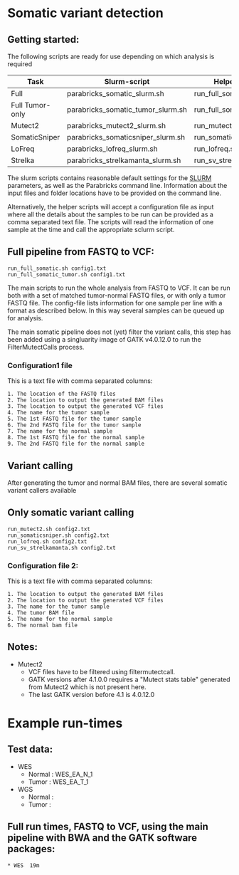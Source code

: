 # Somatic variant detection

## Getting started:

The following scripts are ready for use depending on which analysis is required

| Task | Slurm-script | Helper-script |
| --- | --- | --- |
| Full | parabricks_somatic_slurm.sh | run_full_somatic.sh |
| Full Tumor-only | parabricks_somatic_tumor_slurm.sh | run_full_somatic_tumor.sh |
| Mutect2 | parabricks_mutect2_slurm.sh | run_mutect2.sh |
| SomaticSniper | parabricks_somaticsniper_slurm.sh | run_somaticsniper.sh |
| LoFreq | parabricks_lofreq_slurm.sh | run_lofreq.sh |
| Strelka | parabricks_strelkamanta_slurm.sh | run_sv_strelkamanta.sh |

The slurm scripts contains reasonable default settings for the [SLURM](https://github.com/si-medbif/hpc-pipelines/blob/main/documents/slurm.md) parameters, as well as the Parabricks command line. Information about the input files and folder locations have to be provided on the command line.

Alternatively, the helper scripts will accept a configuration file as input where all the details about the samples to be run can be provided as a comma separated text file. The scripts will read the information of one sample at the time and call the appropriate sclurm script.

## Full pipeline from FASTQ to VCF:
```
run_full_somatic.sh config1.txt
run_full_somatic_tumor.sh config1.txt
```

  The main scripts to run the whole analysis from FASTQ to VCF. It can be run both with a set of matched tumor-normal FASTQ files, or with only a tumor FASTQ file. The config-file lists information for one sample per line with a format as described below. In this way several samples can be queued up for analysis.

The main somatic pipeline does not (yet) filter the variant calls, this step has been added using a singluarity image of GATK v4.0.12.0 to run the FilterMutectCalls process.

### Configuration1 file

This is a text file with comma separated columns:
```
1. The location of the FASTQ files
2. The location to output the generated BAM files
3. The location to output the generated VCF files
4. The name for the tumor sample
5. The 1st FASTQ file for the tumor sample
6. The 2nd FASTQ file for the tumor sample
7. The name for the normal sample
8. The 1st FASTQ file for the normal sample
9. The 2nd FASTQ file for the normal sample
```

## Variant calling
After generating the tumor and normal BAM files, there are several somatic variant callers available

## Only somatic variant calling
```
run_mutect2.sh config2.txt
run_somaticsniper.sh config2.txt
run_lofreq.sh config2.txt
run_sv_strelkamanta.sh config2.txt
```

### Configuration file 2:

This is a text file with comma separated columns:
```
1. The location to output the generated BAM files
2. The location to output the generated VCF files
3. The name for the tumor sample
4. The tumor BAM file
5. The name for the normal sample
6. The normal bam file
```

## Notes:
  * Mutect2
    * VCF files have to be filtered using filtermutectcall.
    * GATK versions after 4.1.0.0 requires a "Mutect stats table" generated from Mutect2 which is not present here.
    * The last GATK version before 4.1 is 4.0.12.0


# Example run-times

## Test data:
* WES
  * Normal : WES_EA_N_1
  * Tumor : WES_EA_T_1
* WGS
  * Normal : 
  * Tumor :

## Full run times, FASTQ to VCF, using the main pipeline with BWA and the GATK software packages:
    * WES  19m                       
    
